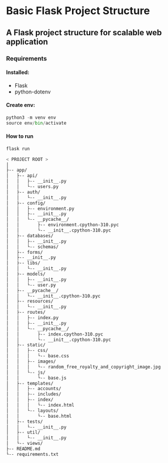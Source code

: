 # Basic Flask Project Structure

## A Flask project structure for scalable web application

### Requirements

#### Installed:

- Flask
- python-dotenv

#### Create env:

```python
python3 -m venv env
source env/bin/activate
```

#### How to run

```python
flask run
```

```bash
< PROJECT ROOT >
│
├-- app/
│   ├-- api/
│   │   ├-- __init__.py
│   │   └-- users.py
│   ├-- auth/
│   │   └-- __init__.py
│   ├-- config/
│   │   ├-- environment.py
│   │   ├-- __init__.py
│   │   └-- __pycache__/
│   │       ├-- environment.cpython-310.pyc
│   │       └-- __init__.cpython-310.pyc
│   ├-- databases/
│   │   ├-- __init__.py
│   │   └-- schemas/
│   ├-- forms/
│   ├-- __init__.py
│   ├-- libs/
│   │   └-- __init__.py
│   ├-- models/
│   │   ├-- __init__.py
│   │   └-- user.py
│   ├-- __pycache__/
│   │   └-- __init__.cpython-310.pyc
│   ├-- resources/
│   │   └-- __init__.py
│   ├-- routes/
│   │   ├-- index.py
│   │   ├-- __init__.py
│   │   └-- __pycache__/
│   │       ├-- index.cpython-310.pyc
│   │       └-- __init__.cpython-310.pyc
│   ├-- static/
│   │   ├-- css/
│   │   │   └-- base.css
│   │   ├-- images/
│   │   │   └-- random_free_royalty_and_copyright_image.jpg
│   │   └-- js/
│   │       └-- base.js
│   ├-- templates/
│   │   ├-- accounts/
│   │   ├-- includes/
│   │   ├-- index/
│   │   │   └-- index.html
│   │   └-- layouts/
│   │       └-- base.html
│   ├-- tests/
│   │   └-- __init__.py
│   ├-- util/
│   │   └-- __init__.py
│   └-- views/
├-- README.md
└-- requirements.txt
```
